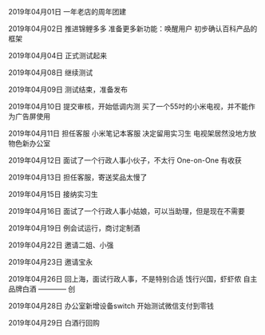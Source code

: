 2019年04月01日
一年老店的周年团建

2019年04月02日
推进锦鲤多多
准备更多新功能：唤醒用户
初步确认百科产品的框架

2019年04月04日
正式测试起来

2019年04月08日
继续测试

2019年04月09日
测试结束，准备发布

2019年04月10日
提交审核，开始低调内测
买了一个55吋的小米电视，并不能作为广告屏使用

2019年04月11日
担任客服
小米笔记本客服
决定留用实习生
电视架居然没地方放
物色新办公室

2019年04月12日
面试了一个行政人事小伙子，不太行
One-on-One 有收获

2019年04月13日
担任客服，寄送奖品太慢了

2019年04月15日
接纳实习生

2019年04月16日
面试了一个行政人事小姑娘，可以当助理，但是现在不需要

2019年04月19日
例会试运行，商讨定制酒

2019年04月22日
邀请二姐、小强

2019年04月23日
邀请宝永

2019年04月26日
回上海，面试行政人事，不是特别合适
饯行兴国，虾虾侬
自主品牌白酒 ———— 创

2019年04月28日
办公室新增设备switch
开始测试微信支付到零钱

2019年04月29日
白酒行回购